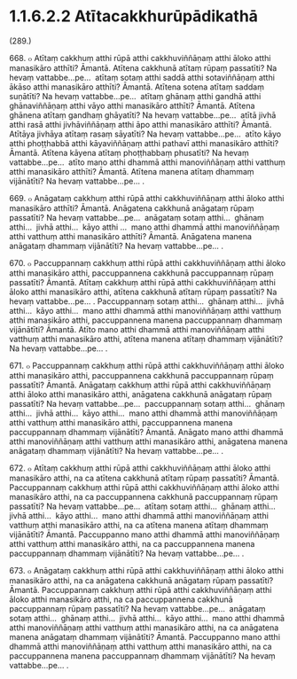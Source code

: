 # 1.1.6.2.2 Atītacakkhurūpādikathā

(289.)

668\. ๐ Atītaṃ cakkhuṃ atthi rūpā atthi cakkhuviññāṇaṃ atthi āloko atthi manasikāro atthīti? Āmantā. Atītena cakkhunā atītaṃ rūpaṃ passatīti? Na hevaṃ vattabbe…pe…  atītaṃ sotaṃ atthi saddā atthi sotaviññāṇaṃ atthi ākāso atthi manasikāro atthīti? Āmantā. Atītena sotena atītaṃ saddaṃ suṇātīti? Na hevaṃ vattabbe…pe…  atītaṃ ghānaṃ atthi gandhā atthi ghānaviññāṇaṃ atthi vāyo atthi manasikāro atthīti? Āmantā. Atītena ghānena atītaṃ gandhaṃ ghāyatīti? Na hevaṃ vattabbe…pe…  atītā jivhā atthi rasā atthi jivhāviññāṇaṃ atthi āpo atthi manasikāro atthīti? Āmantā. Atītāya jivhāya atītaṃ rasaṃ sāyatīti? Na hevaṃ vattabbe…pe…  atīto kāyo atthi phoṭṭhabbā atthi kāyaviññāṇaṃ atthi pathavī atthi manasikāro atthīti? Āmantā. Atītena kāyena atītaṃ phoṭṭhabbaṃ phusatīti? Na hevaṃ vattabbe…pe…  atīto mano atthi dhammā atthi manoviññāṇaṃ atthi vatthuṃ atthi manasikāro atthīti? Āmantā. Atītena manena atītaṃ dhammaṃ vijānātīti? Na hevaṃ vattabbe…pe… .

669\. ๐ Anāgataṃ cakkhuṃ atthi rūpā atthi cakkhuviññāṇaṃ atthi āloko atthi manasikāro atthīti? Āmantā. Anāgatena cakkhunā anāgataṃ rūpaṃ passatīti? Na hevaṃ vattabbe…pe…  anāgataṃ sotaṃ atthi…  ghānaṃ atthi…  jivhā atthi…  kāyo atthi …  mano atthi dhammā atthi manoviññāṇaṃ atthi vatthuṃ atthi manasikāro atthīti? Āmantā. Anāgatena manena anāgataṃ dhammaṃ vijānātīti? Na hevaṃ vattabbe…pe… .

670\. ๐ Paccuppannaṃ cakkhuṃ atthi rūpā atthi cakkhuviññāṇaṃ atthi āloko atthi manasikāro atthi, paccuppannena cakkhunā paccuppannaṃ rūpaṃ passatīti? Āmantā. Atītaṃ cakkhuṃ atthi rūpā atthi cakkhuviññāṇaṃ atthi āloko atthi manasikāro atthi, atītena cakkhunā atītaṃ rūpaṃ passatīti? Na hevaṃ vattabbe…pe… . Paccuppannaṃ sotaṃ atthi…  ghānaṃ atthi…  jivhā atthi…  kāyo atthi…  mano atthi dhammā atthi manoviññāṇaṃ atthi vatthuṃ atthi manasikāro atthi, paccuppannena manena paccuppannaṃ dhammaṃ vijānātīti? Āmantā. Atīto mano atthi dhammā atthi manoviññāṇaṃ atthi vatthuṃ atthi manasikāro atthi, atītena manena atītaṃ dhammaṃ vijānātīti? Na hevaṃ vattabbe…pe… .

671\. ๐ Paccuppannaṃ cakkhuṃ atthi rūpā atthi cakkhuviññāṇaṃ atthi āloko atthi manasikāro atthi, paccuppannena cakkhunā paccuppannaṃ rūpaṃ passatīti? Āmantā. Anāgataṃ cakkhuṃ atthi rūpā atthi cakkhuviññāṇaṃ atthi āloko atthi manasikāro atthi, anāgatena cakkhunā anāgataṃ rūpaṃ passatīti? Na hevaṃ vattabbe…pe…  paccuppannaṃ sotaṃ atthi…  ghānaṃ atthi…  jivhā atthi…  kāyo atthi…  mano atthi dhammā atthi manoviññāṇaṃ atthi vatthuṃ atthi manasikāro atthi, paccuppannena manena paccuppannaṃ dhammaṃ vijānātīti? Āmantā. Anāgato mano atthi dhammā atthi manoviññāṇaṃ atthi vatthuṃ atthi manasikāro atthi, anāgatena manena anāgataṃ dhammaṃ vijānātīti? Na hevaṃ vattabbe…pe… .

672\. ๐ Atītaṃ cakkhuṃ atthi rūpā atthi cakkhuviññāṇaṃ atthi āloko atthi manasikāro atthi, na ca atītena cakkhunā atītaṃ rūpaṃ passatīti? Āmantā. Paccuppannaṃ cakkhuṃ atthi rūpā atthi cakkhuviññāṇaṃ atthi āloko atthi manasikāro atthi, na ca paccuppannena cakkhunā paccuppannaṃ rūpaṃ passatīti? Na hevaṃ vattabbe…pe…  atītaṃ sotaṃ atthi…  ghānaṃ atthi…  jivhā atthi…  kāyo atthi…  mano atthi dhammā atthi manoviññāṇaṃ atthi vatthuṃ atthi manasikāro atthi, na ca atītena manena atītaṃ dhammaṃ vijānātīti? Āmantā. Paccuppanno mano atthi dhammā atthi manoviññāṇaṃ atthi vatthuṃ atthi manasikāro atthi, na ca paccuppannena manena paccuppannaṃ dhammaṃ vijānātīti? Na hevaṃ vattabbe…pe… .

673\. ๐ Anāgataṃ cakkhuṃ atthi rūpā atthi cakkhuviññāṇaṃ atthi āloko atthi manasikāro atthi, na ca anāgatena cakkhunā anāgataṃ rūpaṃ passatīti? Āmantā. Paccuppannaṃ cakkhuṃ atthi rūpā atthi cakkhuviññāṇaṃ atthi āloko atthi manasikāro atthi, na ca paccuppannena cakkhunā paccuppannaṃ rūpaṃ passatīti? Na hevaṃ vattabbe…pe…  anāgataṃ sotaṃ atthi…  ghānaṃ atthi…  jivhā atthi…  kāyo atthi…  mano atthi dhammā atthi manoviññāṇaṃ atthi vatthuṃ atthi manasikāro atthi, na ca anāgatena manena anāgataṃ dhammaṃ vijānātīti? Āmantā. Paccuppanno mano atthi dhammā atthi manoviññāṇaṃ atthi vatthuṃ atthi manasikāro atthi, na ca paccuppannena manena paccuppannaṃ dhammaṃ vijānātīti? Na hevaṃ vattabbe…pe… .
